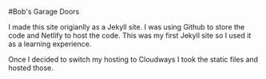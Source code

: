 #Bob's Garage Doors

I made this site origianlly as a Jekyll site.  I was using Github to store the code and Netlify to host the code.  This was my first Jekyll site so I used it as a learning experience.

Once I decided to switch my hosting to Cloudways I took the static files and hosted those.
